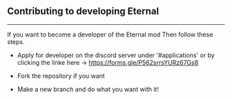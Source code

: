 ## Contributing to developing Eternal

----------------------------------------------------

If you want to become a developer of the Eternal mod
Then follow these steps.

* Apply for developer on the discord server under '#applications' or by clicking the linke here -> https://forms.gle/P562srrsYURz67Gs8

* Fork the repository if you want

* Make a new branch and do what you want with it!
